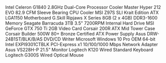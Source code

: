 Intel Celeron G1840 2.8GHz Dual-Core Processor
Cooler Master Hyper 212 EVO 82.9 CFM Sleeve Bearing CPU Cooler
MSI Z97S SLI Krait Edition ATX LGA1150 Motherboard
G.Skill Ripjaws X Series 8GB (2 x 4GB) DDR3-1600 Memory
Seagate Barracuda 3TB 3.5" 7200RPM Internal Hard Drive
MSI GeForce GTX 750 Ti 2GB Video Card
Corsair 200R ATX Mid Tower Case
Corsair Builder 500W 80+ Bronze Certified ATX Power Supply
Asus DRW-24B1ST/BLK/B/AS DVD/CD Writer
Microsoft Windows 10 Pro OEM 64-bit
Intel EXPI9301CTBLK PCI-Express x1 10/100/1000 Mbps Network Adapter
Asus VS228H-P 21.5" Monitor
Logitech K120 Wired Standard Keyboard
Logitech G300S Wired Optical Mouse